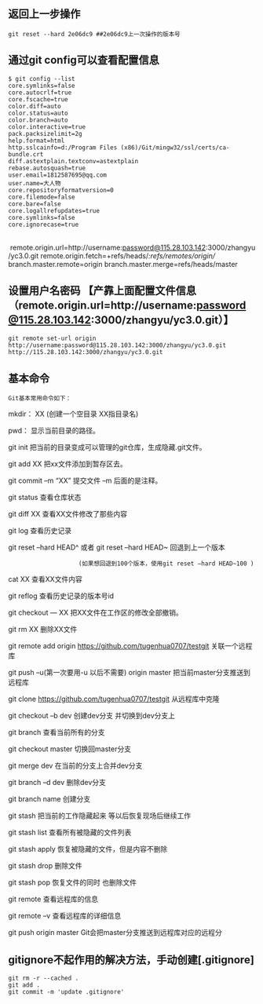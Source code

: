 ## 返回上一步操作
    git reset --hard 2e06dc9 ##2e06dc9上一次操作的版本号

## 通过git config可以查看配置信息
    $ git config --list
    core.symlinks=false
    core.autocrlf=true
    core.fscache=true
    color.diff=auto
    color.status=auto
    color.branch=auto
    color.interactive=true
    pack.packsizelimit=2g
    help.format=html
    http.sslcainfo=d:/Program Files (x86)/Git/mingw32/ssl/certs/ca-bundle.crt
    diff.astextplain.textconv=astextplain
    rebase.autosquash=true
    user.email=1812587695@qq.com
    user.name=大人物
    core.repositoryformatversion=0
    core.filemode=false
    core.bare=false
    core.logallrefupdates=true
    core.symlinks=false
    core.ignorecase=true
    remote.origin.url=http://username:password@115.28.103.142:3000/zhangyu/yc3.0.git
    remote.origin.fetch=+refs/heads/*:refs/remotes/origin/*
    branch.master.remote=origin
    branch.master.merge=refs/heads/master

## 设置用户名密码 【产靠上面配置文件信息（remote.origin.url=http://username:password@115.28.103.142:3000/zhangyu/yc3.0.git）】
    git remote set-url origin http://username:password@115.28.103.142:3000/zhangyu/yc3.0.git http://115.28.103.142:3000/zhangyu/yc3.0.git

## 基本命令
    Git基本常用命令如下：

   mkdir：         XX (创建一个空目录 XX指目录名)

   pwd：          显示当前目录的路径。

   git init          把当前的目录变成可以管理的git仓库，生成隐藏.git文件。

   git add XX       把xx文件添加到暂存区去。

   git commit –m “XX”  提交文件 –m 后面的是注释。

   git status        查看仓库状态

   git diff  XX      查看XX文件修改了那些内容

   git log          查看历史记录

   git reset  –hard HEAD^ 或者 git reset  –hard HEAD~ 回退到上一个版本

                        (如果想回退到100个版本，使用git reset –hard HEAD~100 )

   cat XX         查看XX文件内容

   git reflog       查看历史记录的版本号id

   git checkout — XX  把XX文件在工作区的修改全部撤销。

   git rm XX          删除XX文件

   git remote add origin https://github.com/tugenhua0707/testgit 关联一个远程库

   git push –u(第一次要用-u 以后不需要) origin master 把当前master分支推送到远程库

   git clone https://github.com/tugenhua0707/testgit  从远程库中克隆

   git checkout –b dev  创建dev分支 并切换到dev分支上

   git branch  查看当前所有的分支

   git checkout master 切换回master分支

   git merge dev    在当前的分支上合并dev分支

   git branch –d dev 删除dev分支

   git branch name  创建分支

   git stash 把当前的工作隐藏起来 等以后恢复现场后继续工作

   git stash list 查看所有被隐藏的文件列表

   git stash apply 恢复被隐藏的文件，但是内容不删除

   git stash drop 删除文件

   git stash pop 恢复文件的同时 也删除文件

   git remote 查看远程库的信息

   git remote –v 查看远程库的详细信息

   git push origin master  Git会把master分支推送到远程库对应的远程分
   
## gitignore不起作用的解决方法，手动创建[.gitignore]
    git rm -r --cached .
    git add .
    git commit -m 'update .gitignore'
